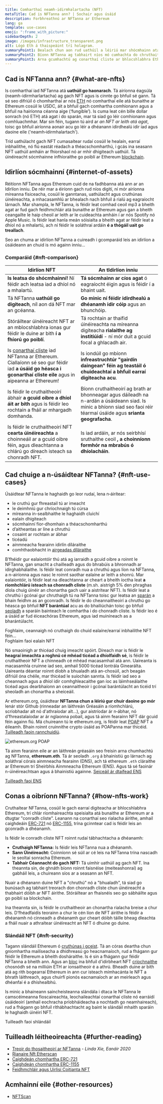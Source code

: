 ```yaml
---
title: Comharthaí neamh-idirmhalartacha (NFT)
metaTitle: Cad is NFTanna ann? | Sochair agus úsáid
description: Forbhreathnú ar NFTanna ar Ethereum
lang: ga
template: use-cases
emoji: ":frame_with_picture:"
sidebarDepth: 2
image: /images/infrastructure_transparent.png
alt: Lógó Eth á thaispeáint trí holagram.
summaryPoint1: Bealach chun aon rud uathúil a léiriú mar shócmhainn atá bunaithe ar Ethereum.
summaryPoint2: Bíonn NFTanna ag tabhairt níos mó cumhachta do chruthaitheoirí ábhair ná riamh.
summaryPoint3: Arna gcumhachtú ag conarthaí cliste ar bhlocshlabhra Ethereum.
---
```


## Cad is NFTanna ann? {#what-are-nfts}

Is comharthaí iad NFTanna atá **uathúil go haonarach**. Tá airíonna éagsúla (neamh-idirmharlartacha) ag gach NFT agus is cinnte go bhfuil sé gann. Tá sé seo difriúil ó chomharthaí ar nós [ETH](/glossary/#ether) nó comharthaí eile atá bunaithe ar Ethereum cosúil le USDC, áit a bhfuil gach comhartha comhionann agus a bhfuil na hairíonna céanna aige (‘fungible’). Is cuma leat cén bille dollar sonrach (nó ETH) atá agat i do sparán, mar tá siad go léir comhionann agus comhluachmhar. Mar sin féin, tugann tú aird ar _an NFT ar leith atá agat_, toisc go bhfuil airíonna aonair acu go léir a dhéanann idirdhealú idir iad agus daoine eile ('neamh‑idirmhalartach').

Tríd uathúlacht gach NFT cumasaítear rudaí cosúil le healaín, earraí inbhailithe, nó fiú eastát réadach a théacschomharthú, i gcás ina seasann NFT uathúil amháin ar fhíorshaol nó ar mhír dhigiteach uathúil. Tá úinéireacht sócmhainne infhíoraithe go poiblí ar Ethereum [blockchain](/glossary/#blockchain).

<YouTube id="Xdkkux6OxfM" />

## Idirlíon sócmhainní {#internet-of-assets}

Réitíonn NFTanna agus Ethereum cuid de na fadhbanna atá ann ar an Idirlíon inniu. De réir mar a éiríonn gach rud níos digití, ní mór airíonna míreanna fisiceacha, cosúil le ganntanas, uathúlacht agus cruthúnas úinéireachta, a mhacasamhlú ar bhealach nach bhfuil á rialú ag eagraíocht lárnach. Mar shampla, le NFTanna, is féidir leat comhad ceoil mp3 a bheith agat ar fud gach feidhmchláir atá bunaithe ar Ethereum agus gan a bheith ceangailte le haip cheoil ar leith ar le cuideachta amháin í ar nós Spotify nó Apple Music. Is féidir leat hanla meán sóisialta a bheith agat ar féidir leat a dhíol nó a mhalartú, ach ní féidir le soláthraí ardáin **é a thógáil uait go treallach**.

Seo an chuma ar idirlíon NFTanna a cuireadh i gcomparáid leis an idirlíon a úsáideann an chuid is mó againn inniu...

### Comparáid {#nft-comparison}

| Idirlíon NFT                                                                                                                                                                            | An tIdirlíon inniu                                                                                                                                                       |
| --------------------------------------------------------------------------------------------------------------------------------------------------------------------------------------- | ------------------------------------------------------------------------------------------------------------------------------------------------------------------------ |
| **Is leatsa do shócmhainní!** Ní féidir ach leatsa iad a dhíol nó a mhalartú.                                                                                                           | **Tá sócmhainn ar cíos agat** ó eagraíocht éigin agus is féidir í a bhaint uait.                                                                                         |
| Tá NFTanna **uathúil go digiteach**, níl aon dá NFT mar an gcéanna.                                                                                                                     | **Go minic ní féidir idirdhealú a dhéanamh idir cóip** agus an bhunchóip.                                                                                                |
| Stóráiltear úinéireacht NFT ar an mblocshlabhra ionas gur féidir le duine ar bith **í a fhíorú go poiblí**.                                                                             | Tá rochtain ar thaifid úinéireachta na míreanna digiteacha **rialaithe ag institiúidí** - ní mór duit a gcuid focal a ghlacadh air.                                      |
| Is [conarthaí cliste](/glossary/#smart-contract) iad NFTanna ar Ethereum. Ciallaíonn sé seo gur féidir iad **a úsáid go héasca i gconarthaí cliste eile** agus in aipeanna ar Ethereum! | Is iondúil go mbíonn **infreastruchtúr "gairdín daingean" féin ag teastáil ó chuideachtaí a bhfuil earraí digiteacha acu**.                                              |
| Is féidir le cruthaitheoirí ábhair **a gcuid oibre a dhíol áit ar bith** agus is féidir leo rochtain a fháil ar mhargadh domhanda.                                                      | Bíonn cruthaitheoirí ag brath ar bhonneagar agus dáileadh na n-ardán a úsáideann siad. Is minic a bhíonn siad seo faoi réir téarmaí úsáide agus **srianta geografacha**. |
| Is féidir le cruthaitheoirí NFT **cearta úinéireachta** a choinneáil ar a gcuid oibre féin, agus dleachtanna a chlárú go díreach isteach sa chonradh NFT.                               | Is iad ardáin, ar nós seirbhísí sruthaithe ceoil **, a choinníonn formhór na mbrabús ó dhíolacháin**.                                                                    |

## Cad chuige a n-úsáidtear NFTanna? {#nft-use-cases}

Úsáidtear NFTanna le haghaidh go leor rudaí, lena n‑áirítear:

- le cruthú gur fhreastail tú ar imeacht
- le deimhniú gur chríochnaigh tú cúrsa
- míreanna in-sealbhaithe le haghaidh cluichí
- ealaín dhigiteach
- sócmhainní fíor-dhomhain a théacschomharthú
- d’aitheantas ar líne a chruthú
- cosaint ar rochtain ar ábhar
- ticéadú
- ainmneacha fearainn idirlín díláraithe
- comhthaobhacht in [airgeadas díláraithe](/glossary/#defi)

B’fhéidir gur ealaíontóir thú atá ag iarraidh a gcuid oibre a roinnt le NFTanna, gan smacht a chailleadh agus do bhrabúis a bhronnadh ar idirghabhálaithe. Is féidir leat conradh nua a chruthú agus líon na NFTanna, a n-airíonna agus nasc le roinnt saothar ealaíne ar leith a shonrú. Mar ealaíontóir, is féidir leat na dleachtanna ar cheart a bheith íoctha leat **a ríomhchlárú isteach sa chonradh cliste** (m.sh. aistrigh 5% den phraghas díola chuig úinéir an chonartha gach uair a aistrítear NFT). Is féidir leat a chruthú i gcónaí gur chruthaigh tú na NFTanna toisc gur leatsa an [sparán](/glossary/#wallet) a bhain feidhm as an gconradh. Is féidir le do cheannaitheoirí a chruthú go héasca go bhfuil **NFT barántúal** acu as do bhailiúchán toisc go bhfuil [seoladh](/glossary/#address) a sparáin bainteach le comhartha i do chonradh cliste. Is féidir leo é a úsáid ar fud éiceachóras Ethereum, agus iad muiníneach as a bharántúlacht.

<InfoBanner shouldSpaceBetween emoji=":eyes:" mt="8">
  <div>Foghlaim, ceannaigh nó cruthaigh do chuid ealaíne/earraí inbhailithe NFT féin...</div>
  <ButtonLink href="/dapps/?category=collectibles#explore">
    Foghlaim faoi ealaín NFT
  </ButtonLink>
</InfoBanner>

Nó smaoinigh ar thicéad chuig imeacht spóirt. Díreach mar is féidir le **heagraí imeachta a roghnú cé mhéad ticéad a dhíolfaidh sé**, is féidir le cruthaitheoir NFT a chinneadh cé mhéad macasamhail atá ann. Uaireanta is macasamhla cruinne iad seo, amhail 5000 ticéad Iontrála Ginearálta. Uaireanta déantar roinnt díobh a bhualadh atá an-chosúil, ach beagán difriúil óna chéile, mar thicéad le suíochán sannta. Is féidir iad seo a cheannach agus a dhíol idir comhghleacaithe gan íoc as láimhseálaithe ticéad agus dearbhaíonn an ceannaitheoir i gcónaí barántúlacht an ticéid trí sheoladh an chonartha a sheiceáil.

Ar ethereum.org, úsáidtear **NFTanna chun a léiriú gur chuir daoine go mór** lenár stór Github (rinneadar an láithreán Gréasáin a ríomhchlárú, scríobhadar alt nó d'athraíodar alt...), gur aistríodar ár n‑ábhar, nó d’fhreastalaíodar ar ár nglaonna pobail, agus tá ainm fearainn NFT dár gcuid féin againn fiú. Má chuireann tú le ethereum.org, is féidir leat [POAP](/glossary/#poap) NFT a éileamh. Bhain roinnt cruinnithe crypto úsáid as POAPanna mar thicéid. [Tuilleadh faoin rannchuidiú](/contributing/#poap).

![ethereum.org POAP](./poap.png)

Tá ainm fearainn eile ar an láithreán gréasáin seo freisin arna chumhachtú ag NFTanna, **ethereum.eth**. Tá ár seoladh `.org` á bhainistiú go lárnach ag soláthraí córais ainmneacha fearainn (DNS), ach tá ethereum `.eth` cláraithe ar Ethereum trí Sheirbhís Ainmneacha Ethereum (ENS). Agus tá sé faoinár n-úinéireachtsan agus á bhainistiú againne. [Seiceáil ár dtaifead ENS](https://app.ens.domains/name/ethereum.eth)

[Tuilleadh faoi ENS](https://app.ens.domains)

<Divider />

## Conas a oibríonn NFTanna? {#how-nfts-work}

Cruthaítear NFTanna, cosúil le gach earraí digiteacha ar bhlocshlabhra Ethereum, trí chlár ríomhaireachta speisialta atá bunaithe ar Ethereum ar a dtugtar "conradh cliste". Leanann na conarthaí seo rialacha áirithe, amhail caighdeáin [ERC-721](/glossary/#erc-721) nó [ERC-1155](/glossary/#erc-1155), trína gcinntear cad is féidir leis an gconradh a dhéanamh.

Is féidir le conradh cliste NFT roinnt rudaí tábhachtacha a dhéanamh:

- **Cruthaigh NFTanna:** Is féidir leis NFTanna nua a dhéanamh.
- **Sann Úinéireacht:** Coinníonn sé súil ar cé leis na NFTanna trína nascadh le seoltaí sonracha Ethereum.
- **Tabhair Céannacht do gach NFT:** Tá uimhir uathúil ag gach NFT. Ina theannta sin, de ghnáth bíonn roinnt faisnéise (meiteashonraí) ag gabháil leis, a chuireann síos ar a seasann an NFT.

Nuair a dhéanann duine NFT a "chruthú" nó a "bhualadh", tá siad go bunúsach ag tabhairt treorach don chonradh cliste chun úinéireacht a thabhairt dóibh ar NFT áirithe. Stóráiltear an fhaisnéis seo go sábháilte agus go poiblí sa blockchain.

Ina theannta sin, is féidir le cruthaitheoir an chonartha rialacha breise a chur leis. D’fhéadfaidís teorainn a chur le cén líon de NFT áirithe is féidir a dhéanamh nó cinneadh a dhéanamh gur cheart dóibh táille bheag dleachta a fháil nuair a athraítear úinéireacht an NFT ó dhuine go duine.

### Slándáil NFT {#nft-security}

Tagann slándáil Ethereum ó [cruthúnas i gceist](/glossary/#pos). Tá an córas deartha chun gníomhartha mailíseacha a dhídhreasú go heacnamaíoch, rud a fhágann gur féidir le Ethereum a bheith dosháraithe. Is é sin a fhágann gur féidir NFTanna a bheith ann. Agus an [bloc](/glossary/#block) ina bhfuil d'idirbheart NFT [críochnaithe](/glossary/#finality) chosnódh sé na milliúin ETH ar ionsaitheoir é a athrú. Bheadh ​​​duine ar bith atá ag rith bogearraí Ethereum in ann cur isteach mímhacánta le NFT a bhrath láithreach, agus chuirfí pionós eacnamaíoch ar an meirleach agus dhéanfaí é a dhíshealbhú.

Is minic a bhaineann saincheisteanna slándála i dtaca le NFTanna le camscéimeanna fioscaireachta, leochaileachtaí conarthaí cliste nó earráidí úsáideoirí (amhail eochracha príobháideacha a nochtadh go neamhaireach), rud a fhágann go bhfuil ríthábhachtacht ag baint le slándáil mhaith sparáin le haghaidh úinéirí NFT.

<ButtonLink href="/security/">
  Tuilleadh faoi shlándáil
</ButtonLink>

## Tuilleadh léitheoireachta {#further-reading}

- [Treoir do thosaitheoirí ar NFTanna](https://linda.mirror.xyz/df649d61efb92c910464a4e74ae213c4cab150b9cbcc4b7fb6090fc77881a95d) - _Linda Xie, Eanáir 2020_
- [Rianaire Nft Etherscan](https://etherscan.io/nft-top-contracts)
- [Caighdeán chomhartha ERC-721](/developers/docs/standards/tokens/erc-721/)
- [Caighdeán chomhartha ERC-1155](/developers/docs/standards/tokens/erc-1155/)
- [Feidhmchláir agus Uirlisí Coitianta NFT](https://www.ethereum-ecosystem.com/blockchains/ethereum/nfts)

## Acmhainní eile {#other-resources}

- [NFTScan](https://nftscan.com/)

<Divider />

<QuizWidget quizKey="nfts" />
